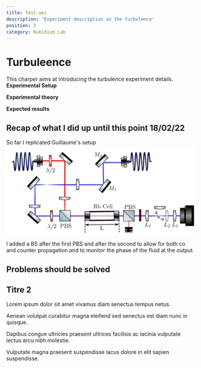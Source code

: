 ```yaml
---
title: Test wei
description: 'Experiment description on the turbulence'
position: 3
category: Rubidium Lab
---
```


# Turbuleence

  This charper aims at introducing the turbulence  experiment details.
   **Experimental Setup**

   **Experimental theory**

   **Expected results**
## Recap of what I did up until this point 18/02/22

So far I replicated Guillaume's setup ![setup](tangui/images/defect_guillaume.PNG)

I added a BS after the first PBS and after the second to allow for both co and counter propagation and to monitor the phase of the fluid at the output.


## Problems should be solved 


## Titre 2

Lorem ipsum dolor sit amet vivamus diam senectus tempus netus.

Aenean volutpat curabitur magna eleifend sed senectus est diam nunc in quisque.

Dapibus congue ultricies praesent ultrices facilisis ac lacinia vulputate lectus arcu nibh molestie.

Vulputate magna praesent suspendisse lacus dolore in elit sapien suspendisse.
